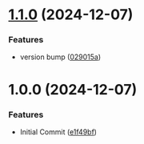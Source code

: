 # [1.1.0](https://github.com/jdhillen/browserslist-config/compare/v1.0.0...v1.1.0) (2024-12-07)


### Features

* version bump ([029015a](https://github.com/jdhillen/browserslist-config/commit/029015a52eb862b32fc23d70bee67388334be16f))

# 1.0.0 (2024-12-07)


### Features

* Initial Commit ([e1f49bf](https://github.com/jdhillen/browserslist-config/commit/e1f49bfde559354d3eba07feedc0e4ad1ff383b4))
